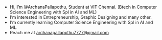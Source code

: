 - Hi, I’m @ArchanaPallapothu, Student at VIT Chennai. (Btech in Computer Science Engineering with Spl in AI and ML)
- I’m interested in Entrepreneurship, Graphic Designing and many other.
- I’m currently learning Computer Science Engineering with Spl in AI and ML.
- Reach me at archanapallapothu7777@gmail.com

<!---
ArchanaPallapothu/ArchanaPallapothu is a ✨ special ✨ repository because its `README.md` (this file) appears on your GitHub profile.
You can click the Preview link to take a look at your changes.
--->
